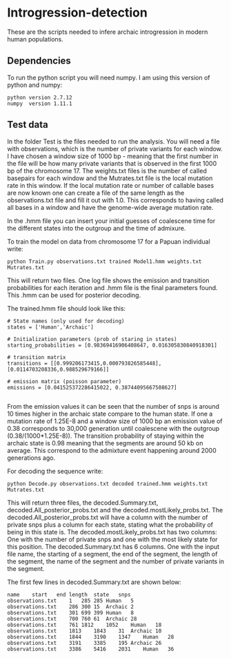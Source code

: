 # Introgression-detection
These are the scripts needed to infere archaic introgression in modern human populations. 

## Dependencies
To run the python script you will need numpy. I am using this version of python and numpy:

```
python version 2.7.12
numpy  version 1.11.1
```



## Test data
In the folder Test is the files needed to run the analysis. You will need a file with observations, which is the number of private variants for each window. I have chosen a window size of 1000 bp - meaning that the first number in the file will be how many private variants that is observed in the first 1000 bp of the chromosome 17. The weights.txt files is the number of called basepairs for each window and the Mutrates.txt file is the local mutation rate in this window. If the local mutation rate or number of callable bases are now known one can create a file of the same length as the observations.txt file and fill it out with 1.0. This corresponds to having called all bases in a window and have the genome-wide average mutation rate. 

In the .hmm file you can insert your initial guesses of coalescene time for the different states into the outgroup and the time of admixure. 


To train the model on data from chromosome 17 for a Papuan individual write:

```
python Train.py observations.txt trained Model1.hmm weights.txt Mutrates.txt
```

This will return two files. One log file shows the emission and transition probabilities for each iteration and .hmm file is the final parameters found. This .hmm can be used for posterior decoding.

The trained.hmm file should look like this:
```
# State names (only used for decoding)
states = ['Human','Archaic']

# Initialization parameters (prob of staring in states)
starting_probabilities = [0.98369416906408647, 0.016305830840918301]

# transition matrix
transitions = [[0.999206173415,0.000793826585448],[0.0114703208336,0.988529679166]]

# emission matrix (poisson parameter)
emissions = [0.041525372286415022, 0.38744095667508627]


```

From the emission values it can be seen that the number of snps is around 10 times higher in the archaic state compare to the human state. If one a mutation rate of 1.25E-8 and a window size of 1000 bp an emission value of 0.38 corresponds to 30,000 generation until coalescene with the outgroup (0.38/(1000*1.25E-8)). The transition probability of staying within the archaic state is 0.98 meaning that the segments are around 50 kb on average. This correspond to the admixture event happening around 2000 generations ago. 



For decoding the sequence write:

```
python Decode.py observations.txt decoded trained.hmm weights.txt Mutrates.txt
```

This will return three files, the decoded.Summary.txt, decoded.All_posterior_probs.txt and the decoded.mostLikely_probs.txt. The decoded.All_posterior_probs.txt will have a column with the number of private snps plus a column for each state, stating what the probability of being in this state is. The decoded.mostLikely_probs.txt has two columns: One with the number of private snps and one with the most likely state for this position. The decoded.Summary.txt has 6 columns. One with the input file name, the starting of a segment, the end of the segment, the length of the segment, the name of the segment and the number of private variants in the segment.

The first few lines in decoded.Summary.txt are shown below:

```
name	start	end	length	state	snps
observations.txt	1	285	285	Human	5
observations.txt	286	300	15	Archaic	2
observations.txt	301	699	399	Human	8
observations.txt	700	760	61	Archaic	28
observations.txt	761	1812	1052	Human	18
observations.txt	1813	1843	31	Archaic	10
observations.txt	1844	3190	1347	Human	28
observations.txt	3191	3385	195	Archaic	26
observations.txt	3386	5416	2031	Human	36
```







